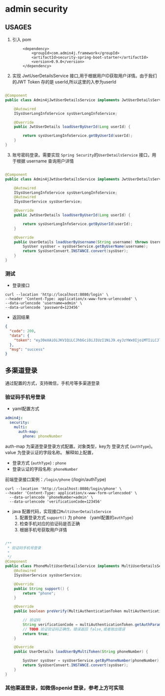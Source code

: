 # admin security

## USAGES

1. 引入 pom

```
        <dependency>
            <groupId>com.admin4j.framework</groupId>
            <artifactId>security-spring-boot-starter</artifactId>
            <version>0.9.0</version>
        </dependency>
```

2. 实现 JwtUserDetailsService 接口,用于根据用户ID获取用户详情。由于我们的JWT Token 存的是 userId,所以这里的入参为userId

```java

@Component
public class Admin4jJwtUserDetailsService implements JwtUserDetailsService {

    @Autowired
    ISysUserLongInfoService sysUserLongInfoService;

    @Override
    public JwtUserDetails loadUserByUserId(Long userId) {

        return sysUserLongInfoService.getByUserId(userId);
    }
}
```

3. 账号密码登录。需要实现 `Spring Security`的`UserDetailsService` 接口，用于根据 username 查询用户详情

```java

@Component
public class Admin4jJwtUserDetailsService implements JwtUserDetailsService, UserDetailsService {

    @Autowired
    ISysUserLongInfoService sysUserLongInfoService;
    @Autowired
    ISysUserService sysUserService;

    @Override
    public JwtUserDetails loadUserByUserId(Long userId) {

        return sysUserLongInfoService.getByUserId(userId);
    }

    @Override
    public UserDetails loadUserByUsername(String username) throws UsernameNotFoundException {
        SysUser sysUser = sysUserService.getByUserName(username);
        return SysUserConvert.INSTANCE.convert(sysUser);
    }
}

```

### 测试

- 登录接口

```curl
curl --location 'http://localhost:8080/login' \
--header 'Content-Type: application/x-www-form-urlencoded' \
--data-urlencode 'username=admin' \
--data-urlencode 'password=123456'
```

- 返回结果

```json
{
  "code": 200,
  "data": {
    "token": "eyJ0eXAiOiJKV1QiLCJhbGciOiJIUzI1NiJ9.eyJzYWx0IjoiMTIiLCJleHAiOjE2OTkzNDU3ODAsInVzZXJJRCI6MX0.tz0RGKSQEwfS0aTrsF7bdxF1enU4Vy32rn4ckDn3-D0"
  },
  "msg": "success"
}
```

## 多渠道登录

通过配置的方式，支持微信，手机号等多渠道登录

### 验证码手机号登录

- yaml配置方式

```yaml
admin4j:
  security:
    multi:
      auth-map:
        phone: phoneNumber

```

auth-map 为渠道登录登录方式配置。对象类型，key为 登录方式 (`authType`)。value 为登录认证的字段名称。
解释如上配置，

- 登录方式 (`authType`) : `phone`
- 登录认证的字段名称: `phoneNumber`

前端登录接口案例：`/login/phone` (/login/authType)

```curl
curl --location 'http://localhost:8080/login/phone' \
--header 'Content-Type: application/x-www-form-urlencoded' \
  --data-urlencode 'phoneNumber=admin' \
  --data-urlencode 'verificationCode=123456'
```

- java 配置代码，实现接口`MultiUserDetailsService`
    1. 配置登录方式 `support()` 为 phone （yaml配置的`authType`）
    2. 检查手机对应的验证码是否正确
    3. 根据手机号获取用户详情

```java

/**
 * 验证码手机号登录
 *
 */
@Component
public class PhoneMultiUserDetailsService implements MultiUserDetailsService {
    @Autowired
    ISysUserService sysUserService;

    @Override
    public String support() {
        return "phone";
    }

    @Override
    public boolean preVerify(MultiAuthenticationToken multiAuthenticationToken) {

        // 验证码
        String verificationCode = multiAuthenticationToken.getAuthParameter("verificationCode");
        // TODO 验证验证码正确性。错误返回 false,或者抛出错误
        return true;
    }

    @Override
    public UserDetails loadUserByMultiToken(String phoneNumber) {

        SysUser sysUser = sysUserService.getByPhoneNumber(phoneNumber);
        return SysUserConvert.INSTANCE.convert(sysUser);
    }
}

```

### 其他渠道登录，如微信openid 登录，参考上方可实现
